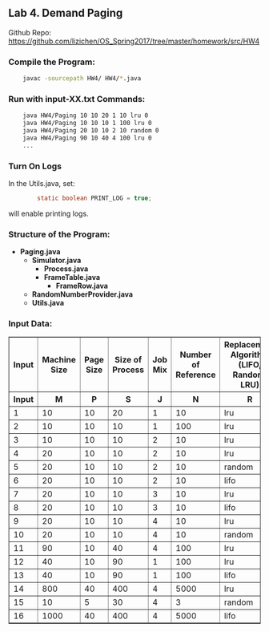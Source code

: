## Lab 4. Demand Paging
Github Repo: https://github.com/lizichen/OS_Spring2017/tree/master/homework/src/HW4

### Compile the Program:
```bash
    javac -sourcepath HW4/ HW4/*.java
```

### Run with input-XX.txt Commands:
```sh
    java HW4/Paging 10 10 20 1 10 lru 0
    java HW4/Paging 10 10 10 1 100 lru 0
    java HW4/Paging 20 10 10 2 10 random 0
    java HW4/Paging 90 10 40 4 100 lru 0
    ...
```

### Turn On Logs
In the Utils.java, set:
```java
        static boolean PRINT_LOG = true;
```
will enable printing logs.

### Structure of the Program:
- **Paging.java**
    - **Simulator.java** 
        - **Process.java** 
        - **FrameTable.java** 
            - **FrameRow.java**
    - **RandomNumberProvider.java** 
    - **Utils.java** 

### Input Data:

<table border="1">
  <tr>
    <th>Input</th>
    <th>Machine Size</th>
    <th>Page Size</th>
    <th>Size of Process</th>
    <th>Job Mix</th>
    <th>Number of Reference</th>
    <th>Replacement Algorithm (LIFO, Random, LRU)</th>
  </tr>
  <tr>
    <th>Input</th>
    <th>M</th>
    <th>P</th>
    <th>S</th>
    <th>J</th>
    <th>N</th>
    <th>R</th>
  </tr>
  <tr>
    <td>1</td>
    <td>10</td>
    <td>10</td>
    <td>20</td>
    <td>1</td>
    <td>10 </td>
    <td>lru</td>
  </tr>
  <tr>
      <td>2</td>
    <td>10 </td>
    <td>10 </td>
    <td>10</td>
    <td>1</td>
    <td>100</td>
    <td>lru</td>
  </tr>
  <tr>
      <td>3</td>
    <td>10</td>
    <td>10</td>
    <td>10</td>
    <td>2</td>
    <td>10</td>
    <td>lru</td>
  </tr>
  <tr>
      <td>4</td>
    <td>20</td>
    <td>10</td>
    <td>10</td>
    <td>2</td>
    <td>10</td>
    <td>lru</td>
  </tr>
  <tr>
      <td>5</td>
    <td>20</td>
    <td>10</td>
    <td>10</td>
    <td>2</td>
    <td>10</td>
    <td>random</td>
  </tr>
  <tr>
      <td>6</td>
    <td>20</td>
    <td>10</td>
    <td>10</td>
    <td>2</td>
    <td>10</td>
    <td>lifo</td>
  </tr>
  <tr>
      <td>7</td>
    <td>20</td>
    <td>10</td>
    <td>10</td>
    <td>3</td>
    <td>10</td>
    <td>lru</td>
  </tr>
  <tr>
      <td>8</td>
    <td>20</td>
    <td>10</td>
    <td>10</td>
    <td>3</td>
    <td>10</td>
    <td>lifo</td>
  </tr>
  <tr>
      <td>9</td>
    <td>20</td>
    <td>10</td>
    <td>10</td>
    <td>4</td>
    <td>10</td>
    <td>lru</td>
  </tr>
  <tr>
      <td>10</td>
    <td>20</td>
    <td>10</td>
    <td>10</td>
    <td>4</td>
    <td>10</td>
    <td>random</td>
  </tr>
  <tr>
      <td>11</td>
    <td>90</td>
    <td>10</td>
    <td>40</td>
    <td>4</td>
    <td>100</td>
    <td>lru</td>
  </tr>
  <tr>
  <td>12</td>
    <td>40</td>
    <td>10</td>
    <td>90</td>
    <td>1</td>
    <td>100</td>
    <td>lru</td>
  </tr>
  <tr>
  <td>13</td>
    <td>40</td>
    <td>10</td>
    <td>90</td>
    <td>1</td>
    <td>100</td>
    <td>lifo</td>
  </tr>
  <tr>
  <td>14</td>
    <td>800</td>
    <td>40</td>
    <td>400</td>
    <td>4</td>
    <td>5000</td>
    <td>lru</td>
  </tr>
  <tr>
  <td>15</td>
    <td>10</td>
    <td>5</td>
    <td>30</td>
    <td>4</td>
    <td>3</td>
    <td>random</td>
  </tr>
  <tr>
  <td>16</td>
    <td>1000</td>
    <td>40</td>
    <td>400</td>
    <td>4</td>
    <td>5000</td>
    <td>lifo</td>
  </tr>
</table>

